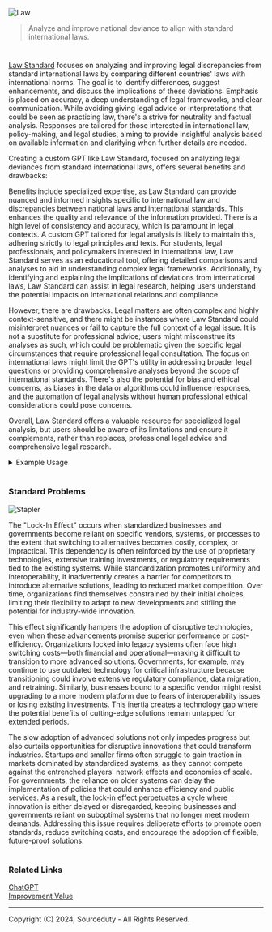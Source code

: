 ![Law](https://github.com/sourceduty/Law_Standard/assets/123030236/6c9550bb-19f3-47d9-b589-10bdc716cf37)

> Analyze and improve national deviance to align with standard international laws.

#

[Law Standard](https://chat.openai.com/g/g-GAwgXgXN1-law-standard) focuses on analyzing and improving legal discrepancies from standard international laws by comparing different countries' laws with international norms. The goal is to identify differences, suggest enhancements, and discuss the implications of these deviations. Emphasis is placed on accuracy, a deep understanding of legal frameworks, and clear communication. While avoiding giving legal advice or interpretations that could be seen as practicing law, there's a strive for neutrality and factual analysis. Responses are tailored for those interested in international law, policy-making, and legal studies, aiming to provide insightful analysis based on available information and clarifying when further details are needed.

Creating a custom GPT like Law Standard, focused on analyzing legal deviances from standard international laws, offers several benefits and drawbacks:

Benefits include specialized expertise, as Law Standard can provide nuanced and informed insights specific to international law and discrepancies between national laws and international standards. This enhances the quality and relevance of the information provided. There is a high level of consistency and accuracy, which is paramount in legal contexts. A custom GPT tailored for legal analysis is likely to maintain this, adhering strictly to legal principles and texts. For students, legal professionals, and policymakers interested in international law, Law Standard serves as an educational tool, offering detailed comparisons and analyses to aid in understanding complex legal frameworks. Additionally, by identifying and explaining the implications of deviations from international laws, Law Standard can assist in legal research, helping users understand the potential impacts on international relations and compliance.

However, there are drawbacks. Legal matters are often complex and highly context-sensitive, and there might be instances where Law Standard could misinterpret nuances or fail to capture the full context of a legal issue. It is not a substitute for professional advice; users might misconstrue its analyses as such, which could be problematic given the specific legal circumstances that require professional legal consultation. The focus on international laws might limit the GPT's utility in addressing broader legal questions or providing comprehensive analyses beyond the scope of international standards. There's also the potential for bias and ethical concerns, as biases in the data or algorithms could influence responses, and the automation of legal analysis without human professional ethical considerations could pose concerns.

Overall, Law Standard offers a valuable resource for specialized legal analysis, but users should be aware of its limitations and ensure it complements, rather than replaces, professional legal advice and comprehensive legal research.

<details><summary>Example Usage</summary>

 ```

To analyze and suggest improvements regarding the national legal deviances of France in a structured manner, we would need to consider specific areas where French law might diverge from international standards. Below is an outline of potential areas for such an analysis:

1. Privacy and Data Protection
   - France's implementation and enforcement of the EU's GDPR.
   - Potential areas for improvement to better align with international best practices.

2. Environmental Law
   - Analysis of France's adherence to international agreements such as the Paris Agreement.
   - Identification of deviations from commitments and suggestions for enhancing global environmental protection efforts.

3. Human Rights
   - Comparison of French laws and practices with international human rights treaties, such as the European Convention on Human Rights.
   - Focus areas might include freedom of expression, rights of migrants and asylum seekers, and anti-discrimination measures.

4. Counter-terrorism and Security
   - Examination of France's counter-terrorism laws in light of international human rights standards.
   - Identification of potential infringements on individual freedoms and privacy, with suggestions for improvement.

Note: For a detailed analysis, specific areas of interest need to be identified. This outline serves as a framework for comparative analysis and improvement suggestions based on identified deviations.

This structure enables a focused approach to analyzing French legal systems in various domains, identifying deviations from international norms, and proposing targeted improvements.

 ```

</details>

#
### Standard Problems

![Stapler](https://github.com/user-attachments/assets/518e18b2-6c33-4c9c-9d95-52c7cd31a7c5)

The "Lock-In Effect" occurs when standardized businesses and governments become reliant on specific vendors, systems, or processes to the extent that switching to alternatives becomes costly, complex, or impractical. This dependency is often reinforced by the use of proprietary technologies, extensive training investments, or regulatory requirements tied to the existing systems. While standardization promotes uniformity and interoperability, it inadvertently creates a barrier for competitors to introduce alternative solutions, leading to reduced market competition. Over time, organizations find themselves constrained by their initial choices, limiting their flexibility to adapt to new developments and stifling the potential for industry-wide innovation.

This effect significantly hampers the adoption of disruptive technologies, even when these advancements promise superior performance or cost-efficiency. Organizations locked into legacy systems often face high switching costs—both financial and operational—making it difficult to transition to more advanced solutions. Governments, for example, may continue to use outdated technology for critical infrastructure because transitioning could involve extensive regulatory compliance, data migration, and retraining. Similarly, businesses bound to a specific vendor might resist upgrading to a more modern platform due to fears of interoperability issues or losing existing investments. This inertia creates a technology gap where the potential benefits of cutting-edge solutions remain untapped for extended periods.

The slow adoption of advanced solutions not only impedes progress but also curtails opportunities for disruptive innovations that could transform industries. Startups and smaller firms often struggle to gain traction in markets dominated by standardized systems, as they cannot compete against the entrenched players' network effects and economies of scale. For governments, the reliance on older systems can delay the implementation of policies that could enhance efficiency and public services. As a result, the lock-in effect perpetuates a cycle where innovation is either delayed or disregarded, keeping businesses and governments reliant on suboptimal systems that no longer meet modern demands. Addressing this issue requires deliberate efforts to promote open standards, reduce switching costs, and encourage the adoption of flexible, future-proof solutions.

#
### Related Links

[ChatGPT](https://github.com/sourceduty/ChatGPT)
<br>
[Improvement Value](https://github.com/sourceduty/Improvement_Value)

***
Copyright (C) 2024, Sourceduty - All Rights Reserved.
